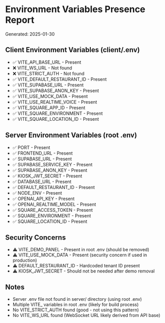 # Environment Variables Presence Report
Generated: 2025-01-30

## Client Environment Variables (client/.env)
- ✅ VITE_API_BASE_URL - Present
- ❌ VITE_WS_URL - Not found
- ❌ VITE_STRICT_AUTH - Not found
- ✅ VITE_DEFAULT_RESTAURANT_ID - Present
- ✅ VITE_SUPABASE_URL - Present
- ✅ VITE_SUPABASE_ANON_KEY - Present
- ✅ VITE_USE_MOCK_DATA - Present
- ✅ VITE_USE_REALTIME_VOICE - Present
- ✅ VITE_SQUARE_APP_ID - Present
- ✅ VITE_SQUARE_ENVIRONMENT - Present
- ✅ VITE_SQUARE_LOCATION_ID - Present

## Server Environment Variables (root .env)
- ✅ PORT - Present
- ✅ FRONTEND_URL - Present  
- ✅ SUPABASE_URL - Present
- ✅ SUPABASE_SERVICE_KEY - Present
- ✅ SUPABASE_ANON_KEY - Present
- ✅ KIOSK_JWT_SECRET - Present
- ✅ DATABASE_URL - Present
- ✅ DEFAULT_RESTAURANT_ID - Present
- ✅ NODE_ENV - Present
- ✅ OPENAI_API_KEY - Present
- ✅ OPENAI_REALTIME_MODEL - Present
- ✅ SQUARE_ACCESS_TOKEN - Present
- ✅ SQUARE_ENVIRONMENT - Present
- ✅ SQUARE_LOCATION_ID - Present

## Security Concerns
- ⚠️ VITE_DEMO_PANEL - Present in root .env (should be removed)
- ⚠️ VITE_USE_MOCK_DATA - Present (security concern if used in production)
- ⚠️ DEFAULT_RESTAURANT_ID - Hardcoded tenant ID present
- ⚠️ KIOSK_JWT_SECRET - Should not be needed after demo removal

## Notes
- Server .env file not found in server/ directory (using root .env)
- Multiple VITE_ variables in root .env (likely for build process)
- No VITE_STRICT_AUTH found (good - not using this pattern)
- No VITE_WS_URL found (WebSocket URL likely derived from API base)
